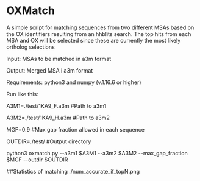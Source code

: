 # OXMatch
A simple script for matching sequences from two different MSAs based on the OX identifiers resulting from an hhblits search.
The top hits from each MSA and OX will be selected since these are currently the most likely ortholog selections

Input: MSAs to be matched in a3m format

Output: Merged MSA i a3m format

Requirements: python3 and numpy (v.1.16.6 or higher)

Run like this:

A3M1=./test/1KA9_F.a3m #Path to a3m1

A3M2=./test/1KA9_H.a3m #Path to a3m2

MGF=0.9 #Max gap fraction allowed in each sequence

OUTDIR=./test/ #Output directory

python3 oxmatch.py --a3m1 $A3M1 --a3m2 $A3M2 --max_gap_fraction $MGF --outdir $OUTDIR

##Statistics of matching
./num_accurate_if_topN.png
